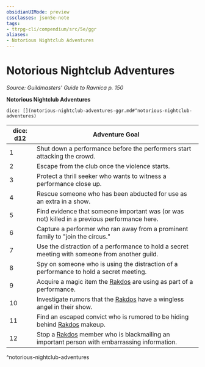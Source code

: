 ```yaml
---
obsidianUIMode: preview
cssclasses: json5e-note
tags:
- ttrpg-cli/compendium/src/5e/ggr
aliases:
- Notorious Nightclub Adventures
---
```

# Notorious Nightclub Adventures
*Source: Guildmasters' Guide to Ravnica p. 150* 

**Notorious Nightclub Adventures**

`dice: [](notorious-nightclub-adventures-ggr.md#^notorious-nightclub-adventures)`

| dice: d12 | Adventure Goal |
|-----------|----------------|
| 1 | Shut down a performance before the performers start attacking the crowd. |
| 2 | Escape from the club once the violence starts. |
| 3 | Protect a thrill seeker who wants to witness a performance close up. |
| 4 | Rescue someone who has been abducted for use as an extra in a show. |
| 5 | Find evidence that someone important was (or was not) killed in a previous performance here. |
| 6 | Capture a performer who ran away from a prominent family to "join the circus." |
| 7 | Use the distraction of a performance to hold a secret meeting with someone from another guild. |
| 8 | Spy on someone who is using the distraction of a performance to hold a secret meeting. |
| 9 | Acquire a magic item the [Rakdos](Інструменти%20ДМ/CLI/bestiary/npc/rakdos-ggr.md) are using as part of a performance. |
| 10 | Investigate rumors that the [Rakdos](Інструменти%20ДМ/CLI/bestiary/npc/rakdos-ggr.md) have a wingless angel in their show. |
| 11 | Find an escaped convict who is rumored to be hiding behind [Rakdos](Інструменти%20ДМ/CLI/bestiary/npc/rakdos-ggr.md) makeup. |
| 12 | Stop a [Rakdos](Інструменти%20ДМ/CLI/bestiary/npc/rakdos-ggr.md) member who is blackmailing an important person with embarrassing information. |
^notorious-nightclub-adventures